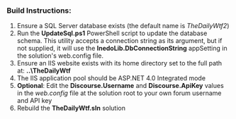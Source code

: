 ### Build Instructions:

 1. Ensure a SQL Server database exists (the default name is *TheDailyWtf2*)
 2. Run the **UpdateSql.ps1** PowerShell script to update the database schema. This utility accepts a connection string as its argument, but if not supplied, it will use the **InedoLib.DbConnectionString** appSetting in the solution's web.config file.
 3. Ensure an IIS website exists with its home directory set to the full path at: **..\TheDailyWtf**  
 4. The IIS application pool should be ASP.NET 4.0 Integrated mode
 5. **Optional**: Edit the **Discourse.Username** and **Discourse.ApiKey** values in the *web.config* file at the solution root to your own forum username and API key
 6. Rebuild the **TheDailyWtf.sln** solution